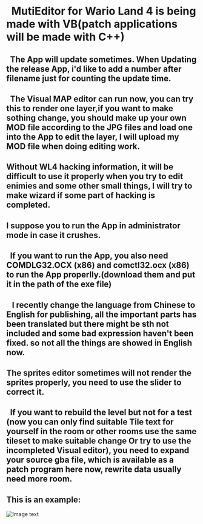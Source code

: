 ﻿#   MutiEditor for Wario Land 4 is being made with VB(patch applications will be made with C++)
##     The App will update sometimes. When Updating the release App, i'd like to add a number after filename just for counting the update time. 
##     The Visual MAP editor can run now, you can try this to render one layer,if you want to make sothing change, you should  make up your own MOD file according to the JPG files and load  one into the App to edit the layer, I will upload my MOD file when doing editing work.
##      Without WL4 hacking information, it will be difficult to use it properly when you try to edit enimies and some other small things, I will try to make wizard if some part of  hacking is completed.
##      I suppose you to run the App in administrator mode in case it crushes.
##     If you want to run the App, you also need COMDLG32.OCX (x86) and comctl32.ocx (x86) to run the App properlly.(download them and put it in the path of the exe file)
##    I recently change the language from Chinese to English for publishing, all the important parts has been translated but there might be sth not included and some bad expression haven't been fixed. so not all the things are showed in English now.
##      The sprites editor sometimes will not render the sprites properly, you need to use the slider to correct it.
##     If you want to rebuild the level but not for a test (now you can only find suitable Tile text for yourself in the room or other rooms use the same tileset to make suitable change Or try to use the incompleted Visual editor), you need to expand your source gba file, which is available as a patch program here now, rewrite data usually need more room.
##      This is an example:
![Image text](https://github.com/shinespeciall/WarioLand4MultiEditor/blob/master/screenshot.png)
